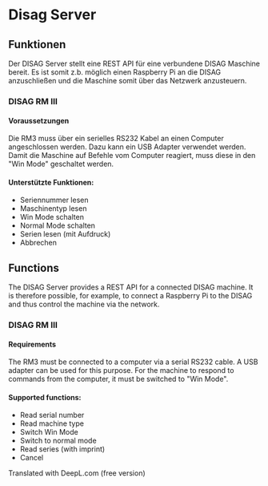 # Disag Server

## Funktionen

Der DISAG Server stellt eine REST API für eine verbundene DISAG Maschine bereit. Es ist somit z.b. möglich einen Raspberry Pi an die DISAG anzuschließen und die Maschine somit über das Netzwerk anzusteuern.

### DISAG RM III

#### Voraussetzungen
Die RM3 muss über ein serielles RS232 Kabel an einen Computer angeschlossen werden. Dazu kann ein USB Adapter verwendet werden. Damit die Maschine auf Befehle vom Computer reagiert, muss diese in den "Win Mode" geschaltet werden.

#### Unterstützte Funktionen:

- Seriennummer lesen
- Maschinentyp lesen
- Win Mode schalten
- Normal Mode schalten
- Serien lesen (mit Aufdruck)
- Abbrechen 


## Functions

The DISAG Server provides a REST API for a connected DISAG machine. It is therefore possible, for example, to connect a Raspberry Pi to the DISAG and thus control the machine via the network.

### DISAG RM III

#### Requirements
The RM3 must be connected to a computer via a serial RS232 cable. A USB adapter can be used for this purpose. For the machine to respond to commands from the computer, it must be switched to "Win Mode".

#### Supported functions:

- Read serial number
- Read machine type
- Switch Win Mode
- Switch to normal mode
- Read series (with imprint)
- Cancel

Translated with DeepL.com (free version)
